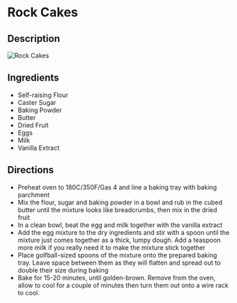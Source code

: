 # Rock Cakes

## Description
![Rock Cakes](https://www.themealdb.com/images/media/meals/tqrrsq1511723764.jpg "Rock Cakes")

## Ingredients
- Self-raising Flour
- Caster Sugar
- Baking Powder
- Butter
- Dried Fruit
- Eggs
- Milk
- Vanilla Extract

## Directions
- Preheat oven to 180C/350F/Gas 4 and line a baking tray with baking parchment
- Mix the flour, sugar and baking powder in a bowl and rub in the cubed butter until the mixture looks like breadcrumbs, then mix in the dried fruit
- In a clean bowl, beat the egg and milk together with the vanilla extract
- Add the egg mixture to the dry ingredients and stir with a spoon until the mixture just comes together as a thick, lumpy dough. Add a teaspoon more milk if you really need it to make the mixture stick together
- Place golfball-sized spoons of the mixture onto the prepared baking tray. Leave space between them as they will flatten and spread out to double their size during baking
- Bake for 15-20 minutes, until golden-brown. Remove from the oven, allow to cool for a couple of minutes then turn them out onto a wire rack to cool.
